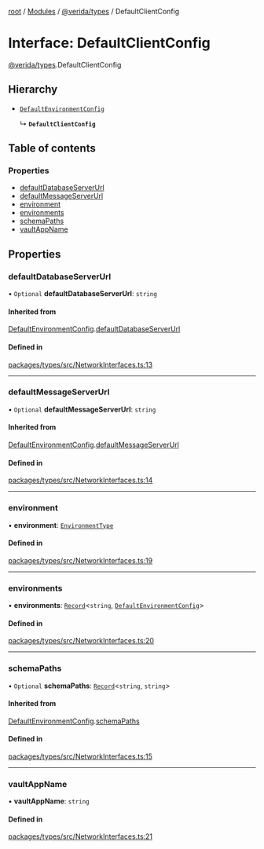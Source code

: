 [root](../README.md) / [Modules](../modules.md) / [@verida/types](../modules/verida_types.md) / DefaultClientConfig

# Interface: DefaultClientConfig

[@verida/types](../modules/verida_types.md).DefaultClientConfig

## Hierarchy

- [`DefaultEnvironmentConfig`](verida_types.DefaultEnvironmentConfig.md)

  ↳ **`DefaultClientConfig`**

## Table of contents

### Properties

- [defaultDatabaseServerUrl](verida_types.DefaultClientConfig.md#defaultdatabaseserverurl)
- [defaultMessageServerUrl](verida_types.DefaultClientConfig.md#defaultmessageserverurl)
- [environment](verida_types.DefaultClientConfig.md#environment)
- [environments](verida_types.DefaultClientConfig.md#environments)
- [schemaPaths](verida_types.DefaultClientConfig.md#schemapaths)
- [vaultAppName](verida_types.DefaultClientConfig.md#vaultappname)

## Properties

### defaultDatabaseServerUrl

• `Optional` **defaultDatabaseServerUrl**: `string`

#### Inherited from

[DefaultEnvironmentConfig](verida_types.DefaultEnvironmentConfig.md).[defaultDatabaseServerUrl](verida_types.DefaultEnvironmentConfig.md#defaultdatabaseserverurl)

#### Defined in

[packages/types/src/NetworkInterfaces.ts:13](https://github.com/verida/verida-js/blob/032961c/packages/types/src/NetworkInterfaces.ts#L13)

___

### defaultMessageServerUrl

• `Optional` **defaultMessageServerUrl**: `string`

#### Inherited from

[DefaultEnvironmentConfig](verida_types.DefaultEnvironmentConfig.md).[defaultMessageServerUrl](verida_types.DefaultEnvironmentConfig.md#defaultmessageserverurl)

#### Defined in

[packages/types/src/NetworkInterfaces.ts:14](https://github.com/verida/verida-js/blob/032961c/packages/types/src/NetworkInterfaces.ts#L14)

___

### environment

• **environment**: [`EnvironmentType`](../enums/verida_types.EnvironmentType.md)

#### Defined in

[packages/types/src/NetworkInterfaces.ts:19](https://github.com/verida/verida-js/blob/032961c/packages/types/src/NetworkInterfaces.ts#L19)

___

### environments

• **environments**: [`Record`](../modules/verida_types._internal_.md#record)<`string`, [`DefaultEnvironmentConfig`](verida_types.DefaultEnvironmentConfig.md)\>

#### Defined in

[packages/types/src/NetworkInterfaces.ts:20](https://github.com/verida/verida-js/blob/032961c/packages/types/src/NetworkInterfaces.ts#L20)

___

### schemaPaths

• `Optional` **schemaPaths**: [`Record`](../modules/verida_types._internal_.md#record)<`string`, `string`\>

#### Inherited from

[DefaultEnvironmentConfig](verida_types.DefaultEnvironmentConfig.md).[schemaPaths](verida_types.DefaultEnvironmentConfig.md#schemapaths)

#### Defined in

[packages/types/src/NetworkInterfaces.ts:15](https://github.com/verida/verida-js/blob/032961c/packages/types/src/NetworkInterfaces.ts#L15)

___

### vaultAppName

• **vaultAppName**: `string`

#### Defined in

[packages/types/src/NetworkInterfaces.ts:21](https://github.com/verida/verida-js/blob/032961c/packages/types/src/NetworkInterfaces.ts#L21)
